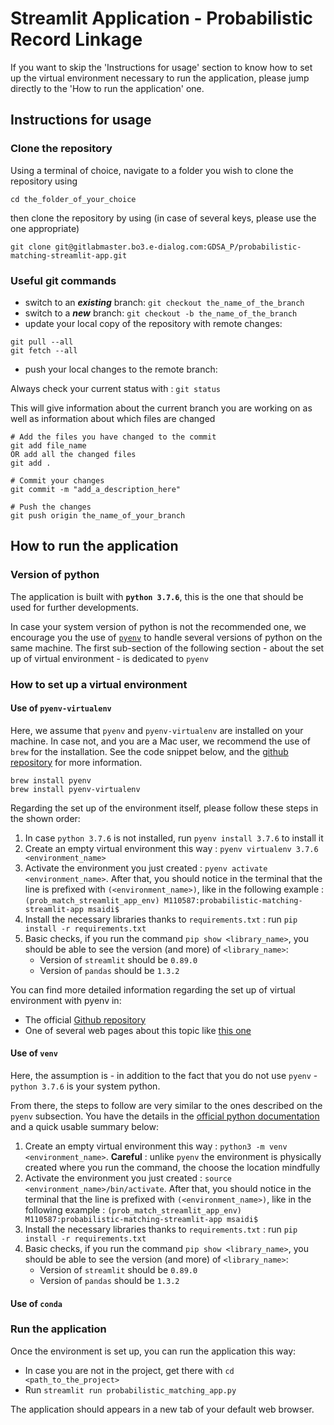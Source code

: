 # Streamlit Application - Probabilistic Record Linkage

If you want to skip the 'Instructions for usage' section to know how to set up the virtual environment necessary to run the application,
please jump directly to the 'How to run the application' one.


## Instructions for usage

### Clone the repository
Using a terminal of choice, navigate to a folder you wish to clone the repository using 

`cd the_folder_of_your_choice`

then clone the repository by using (in case of several keys, please use the one appropriate)

 `git clone git@gitlabmaster.bo3.e-dialog.com:GDSA_P/probabilistic-matching-streamlit-app.git`

### Useful git commands

* switch to an ***existing*** branch: `git checkout the_name_of_the_branch`
* switch to a ***new*** branch: `git checkout -b the_name_of_the_branch`
* update your local copy of the repository with remote changes: 
```
git pull --all
git fetch --all
```
* push your local changes to the remote branch:

Always check your current status with : `git status`

This will give information about the current branch you are working on as well as information about which files are changed

```
# Add the files you have changed to the commit
git add file_name
OR add all the changed files
git add .

# Commit your changes
git commit -m "add_a_description_here"

# Push the changes
git push origin the_name_of_your_branch
```


## How to run the application 

### Version of python
The application is built with **`python 3.7.6`**, this is the one that should be used for further developments.

In case your system version of python is not the recommended one, we encourage you the use of [`pyenv`](https://github.com/pyenv/pyenv) to handle several versions of python on the same machine. The first sub-section of the following section - about the set up of virtual environment - is dedicated to `pyenv`

### How to set up a virtual environment

#### Use of `pyenv-virtualenv`

Here, we assume that `pyenv` and `pyenv-virtualenv` are installed on your machine. In case not, and you are a Mac user, we recommend the use of `brew` for the installation. See the code snippet below, and the [github repository](https://github.com/pyenv) for more information.

```
brew install pyenv
brew install pyenv-virtualenv
```

Regarding the set up of the environment itself, please follow these steps in the shown order:
1. In case `python 3.7.6` is not installed, run `pyenv install 3.7.6` to install it
2. Create an empty virtual environment this way : `pyenv virtualenv 3.7.6 <environment_name>`
3. Activate the environment you just created : `pyenv activate <environment_name>`. After that, you should notice in the terminal that the line is prefixed with `(<environment_name>)`, like in the following example : `(prob_match_streamlit_app_env) M110587:probabilistic-matching-streamlit-app msaidi$ `
4. Install the necessary libraries thanks to `requirements.txt` : run `pip install -r requirements.txt`
5. Basic checks, if you run the command `pip show <library_name>`, you should be able to see the version (and more) of `<library_name>`:
      * Version of `streamlit` should be `0.89.0`
      * Version of `pandas` should be `1.3.2`

You can find more detailed information regarding the set up of virtual environment with pyenv in:
* The official [Github repository](https://github.com/pyenv)
* One of several web pages about this topic like [this one](https://akrabat.com/creating-virtual-environments-with-pyenv/)


#### Use of `venv`

Here, the assumption is - in addition to the fact that you do not use `pyenv` - `python 3.7.6` is your system python.

From there, the steps to follow are very similar to the ones described on the `pyenv` subsection. You have the details in the [official python documentation](https://docs.python.org/3/tutorial/venv.html) and a quick usable summary below:
1. Create an empty virtual environment this way : `python3 -m venv <environment_name>`. **Careful** : unlike `pyenv` the environment is physically created where you run the command, the choose the location mindfully
2. Activate the environment you just created : `source <environment_name>/bin/activate`. After that, you should notice in the terminal that the line is prefixed with `(<environment_name>)`, like in the following example : `(prob_match_streamlit_app_env) M110587:probabilistic-matching-streamlit-app msaidi$ `
3. Install the necessary libraries thanks to `requirements.txt` : run `pip install -r requirements.txt`
4. Basic checks, if you run the command `pip show <library_name>`, you should be able to see the version (and more) of `<library_name>`:
      * Version of `streamlit` should be `0.89.0`
      * Version of `pandas` should be `1.3.2`


#### Use of `conda`

### Run the application

Once the environment is set up, you can run the application this way:
* In case you are not in the project, get there with `cd <path_to_the_project>`
* Run `streamlit run probabilistic_matching_app.py`

The application should appears in a new tab of your default web browser.







